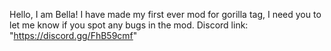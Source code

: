 Hello, I am Bella! I have made my first ever mod for gorilla tag,
I need you to let me know if you spot any bugs in the mod.
Discord link: "https://discord.gg/FhB59cmf"
